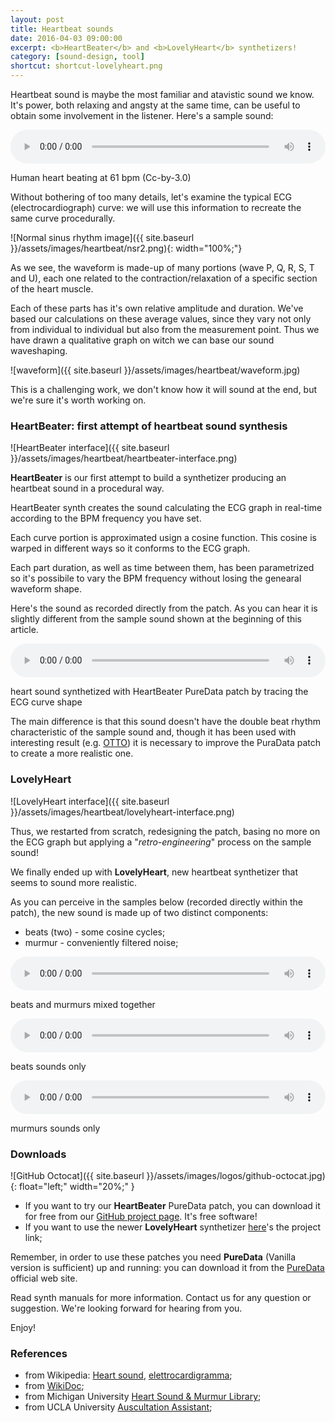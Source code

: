 ```yaml
---
layout: post
title: Heartbeat sounds
date: 2016-04-03 09:00:00
excerpt: <b>HeartBeater</b> and <b>LovelyHeart</b> synthetizers!
category: [sound-design, tool]
shortcut: shortcut-lovelyheart.png
---
```


Heartbeat sound is maybe the most familiar and atavistic sound we know. It's power, both relaxing and angsty at the same time, can be useful to obtain some involvement in the listener. Here's a sample sound:

<audio controls="controls" style="width:100%;">
Your browser does not support the <code>audio</code> element.
<source src="{{ site.baseurl }}/assets/sounds/heartbeat/Human_heart_beating_at_61_bpm_(Cc-by-3.0).ogg" type="audio/ogg">
</audio>
<p class="caption">Human heart beating at 61 bpm (Cc-by-3.0)</p>

Without bothering of too many details, let's examine the typical ECG (electrocardiograph) curve: we will use this information to recreate the same curve procedurally.

<!-- <p>Senza entrare troppo nei dettagli esaminiamo la curva tipica del battito così come ce la mostra il grafico dell'elettrocardiogramma. Useremo questa curva come linea guida per la costruzione del nostro modello.</p>-->

![Normal sinus rhythm image]({{ site.baseurl }}/assets/images/heartbeat/nsr2.png){: width="100%;"}

As we see, the waveform is made-up of many portions (wave P, Q, R, S, T and U), each one related to the contraction/relaxation of a specific section of the heart muscle.

<!-- <p>Come vediamo la forma d'onda è costituita da più parti (curve P, Q, R, S, T e U), ognuna delle quali associata ad una contrazione/rilassamento di una particolare parte del muscolo cardiaco.</p> -->

Each of these parts has it's own relative amplitude and duration. We've based our calculations on these average values, since they vary not only from individual to individual but also from the measurement point. Thus we have drawn a qualitative graph on witch we can base our sound waveshaping.

<!-- <p>Ogni parte ha una propria ampiezza e durata relativa. Anche se si tratta di valori medi, che variano da individuo a individuo e da quale sia il punto in cui la misurazione è stata effettuata, abbiamo costruito un grafico qualitativo sul quale basarci per la sintesi.</p> -->

![waveform]({{ site.baseurl }}/assets/images/heartbeat/waveform.jpg)

 This is a challenging work, we don't know how it will sound at the end, but we're sure it's worth working on.

### HeartBeater: first attempt of heartbeat sound synthesis

![HeartBeater interface]({{ site.baseurl }}/assets/images/heartbeat/heartbeater-interface.png)

**HeartBeater** is our first attempt to build a synthetizer producing an heartbeat sound in a procedural way.

HeartBeater synth creates the sound calculating the ECG graph in real-time according to the BPM frequency you have set.

<!-- <p>Qualche tempo fa abbiamo voluto giocare con <b>Pure Data</b> e realizzare una piccola <b>patch</b> che potesse riprodurlo in modo procedurale.<br>
Il suono del cuore avrebbe dovuto essere abbastanza verosimile e al tempo stesso controllabile nella frequenza del battito, sì da poter ricreare facilmente una sensazione di tensione in aumento!</p> -->

Each curve portion is approximated usign a cosine function. This cosine is warped in different ways so it conforms to the ECG graph.

Each part duration, as well as time between them, has been parametrized so it's possibile to vary the BPM frequency without losing the genearal waveform shape.

<!-- <p>Ogni parte della curva è stata approssimata scolpendo opportunamente l'onda cosinusoidale, la quale è stata deformata e distorta in diversi modi così da adattarsi alla sagoma del tracciato. La durata delle diverse parti, così come quella degli intervalli tra una e l'altra, sono stati epsressi in forma parametrica in modo da poter essere variati a piacere senza perdere per questo la struttura complessiva della forma d'onda.</p> -->

<!-- <p>Alla patch è stato fornito anche uno slider per un controllo variabile tra i valori estremi di 30 e 200 BPM.<br>
La patch è stata arricchita con una sezione di controlli master, di registrazione, e di controllo via MIDI.</p> -->

Here's the sound as recorded directly from the patch. As you can hear it is slightly different from the sample sound shown at the beginning of this article.

<audio controls="controls" style="width:100%;">
Your browser does not support the <code>audio</code> element.
<source src="{{ site.baseurl }}/assets/sounds/heartbeat/PD_heartbeat.ogg" type="audio/ogg">
</audio>
<p class="caption">heart sound synthetized with HeartBeater PureData patch by tracing the ECG curve shape</p>

The main difference is that this sound doesn't have the double beat rhythm characteristic of the sample sound and, though it has been used with interesting result (e.g. [OTTO]()) it is necessary to improve the PuraData patch to create a more realistic one.

<!--<p>Il risultato sonoro è, a mio parere, abbastanza efficacie e permette, magari con ulteriori interventi di post-processing, di ottenere un suono interessante e verosimile!</p>-->

### LovelyHeart

![LovelyHeart interface]({{ site.baseurl }}/assets/images/heartbeat/lovelyheart-interface.png)

Thus, we restarted from scratch, redesigning the patch, basing no more on the ECG graph but applying a "_retro-engineering_" process on the sample sound!

We finally ended up with **LovelyHeart**, new heartbeat synthetizer that seems to sound more realistic.

As you can perceive in the samples below (recorded directly within the patch), the new sound is made up of two distinct components:

* beats (two) - some cosine cycles;
* murmur - conveniently filtered noise;

<audio controls="controls" style="width:100%;">
 Your browser does not support the <code>audio</code> element.
 <source src="{{ site.baseurl }}/assets/sounds/heartbeat/LovelyHeart_mix.ogg" type="audio/ogg">
</audio>
<p class="caption">beats and murmurs mixed together</p>

<audio controls="controls" style="width:100%;">
Your browser does not support the <code>audio</code> element.
<source src="{{ site.baseurl }}/assets/sounds/heartbeat/LovelyHeart_beats.ogg" type="audio/ogg">
</audio>
<p class="caption">beats sounds only</p>

<audio controls="controls" style="width:100%;">
Your browser does not support the <code>audio</code> element.
<source src="{{ site.baseurl }}/assets/sounds/heartbeat/LovelyHeart_murmur.ogg" type="audio/ogg">
</audio>
<p class="caption">murmurs sounds only</p>

### Downloads

![GitHub Octocat]({{ site.baseurl }}/assets/images/logos/github-octocat.jpg){: float="left;" width="20%;" }

* If you want to try our **HeartBeater** PureData patch, you can download it for free from our [GitHub project page](https://github.com/Limulo/HeartBeater). It's free software!
* If you want to use the newer **LovelyHeart** synthetizer [here](https://github.com/Limulo/LovelyHeart)'s the project link;

Remember, in order to use these patches you need **PureData** (Vanilla version is sufficient) up and running: you can download it from the [PureData](http://puredata.info/) official web site.

Read synth manuals for more information. Contact us for any question or suggestion. We're looking forward for hearing from you.

Enjoy!

### References

* from Wikipedia: [Heart sound](https://en.wikipedia.org/wiki/Heart_sounds), [elettrocardigramma](https://it.wikipedia.org/wiki/Elettrocardiogramma);
* from [WikiDoc](http://www.wikidoc.org/index.php/Normal_sinus_rhythm);
* from Michigan University [Heart Sound & Murmur Library](http://www.med.umich.edu/lrc/psb_open/repo/primer_heartsound/primer_heartsound.html#);
* from UCLA University [Auscultation Assistant](http://www.med.ucla.edu/wilkes/inex.htm);
